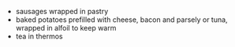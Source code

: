   - sausages wrapped in pastry
  - baked potatoes prefilled with cheese, bacon and parsely or tuna,
    wrapped in alfoil to keep warm
  - tea in thermos